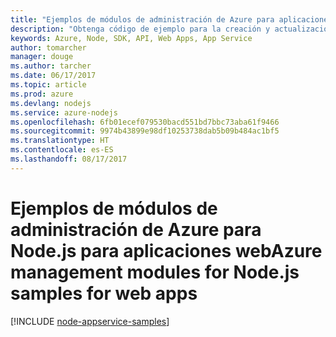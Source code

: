 ```yaml
---
title: "Ejemplos de módulos de administración de Azure para aplicaciones web de Node.js"
description: "Obtenga código de ejemplo para la creación y actualización de aplicaciones web hospedadas en Azure App Service mediante los módulos de administración de Azure para Node.js."
keywords: Azure, Node, SDK, API, Web Apps, App Service
author: tomarcher
manager: douge
ms.author: tarcher
ms.date: 06/17/2017
ms.topic: article
ms.prod: azure
ms.devlang: nodejs
ms.service: azure-nodejs
ms.openlocfilehash: 6fb01ecef079530bacd551bd7bbc73aba61f9466
ms.sourcegitcommit: 9974b43899e98df10253738dab5b09b484ac1bf5
ms.translationtype: HT
ms.contentlocale: es-ES
ms.lasthandoff: 08/17/2017
---
```

# <a name="azure-management-modules-for-nodejs-samples-for-web-apps"></a><span data-ttu-id="fe254-104">Ejemplos de módulos de administración de Azure para Node.js para aplicaciones web</span><span class="sxs-lookup"><span data-stu-id="fe254-104">Azure management modules for Node.js samples for web apps</span></span>

[!INCLUDE [node-appservice-samples](../docs-ref-conceptual/includes/appservice-samples.md)]
